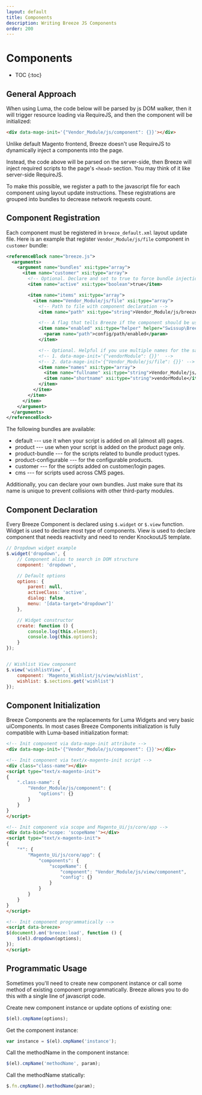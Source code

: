 ```yaml
---
layout: default
title: Components
description: Writing Breeze JS Components
order: 200
---
```


# Components

* TOC
{:toc}

## General Approach

When using Luma, the code below will be parsed by js DOM walker,
then it will trigger resource loading via RequireJS, and then the component
will be initialized:

```html
<div data-mage-init='{"Vendor_Module/js/component": {}}'></div>
```

Unlike default Magento frontend, Breeze doesn't use RequireJS to dynamically
inject a components into the page.

Instead, the code above will be parsed on the server-side, then Breeze will
inject required scripts to the page's `<head>` section. You may think of it
like server-side RequireJS.

To make this possible, we register a path to the javascript file for each
component using layout update instructions. These registrations are grouped
into bundles to decrease network requests count.

## Component Registration

Each component must be registered in `breeze_default.xml` layout update file.
Here is an example that register `Vendor_Module/js/file` component in
`customer` bundle:

```xml
<referenceBlock name="breeze.js">
  <arguments>
    <argument name="bundles" xsi:type="array">
      <item name="customer" xsi:type="array">
        <!-- Optional. Declare and set to true to force bundle injection on all pages. -->
        <item name="active" xsi:type="boolean">true</item>

        <item name="items" xsi:type="array">
          <item name="Vendor_Module/js/file" xsi:type="array">
            <!-- Path to file with component declaration -->
            <item name="path" xsi:type="string">Vendor_Module/js/breeze/file</item>

            <!-- A flag that tells Breeze if the component should be used (required when bundles are enabled) -->
            <item name="enabled" xsi:type="helper" helper="Swissup\Breeze\Helper\Config::isEnabled">
              <param name="path">config/path/enabled</param>
            </item>

            <!-- Optional. Helpful if you use multiple names for the same component -->
            <!-- 1. data-mage-init='{"vendorModule": {}}'  -->
            <!-- 2. data-mage-init='{"Vendor_Module/js/file": {}}' -->
            <item name="names" xsi:type="array">
              <item name="fullname" xsi:type="string">Vendor_Module/js/file</item>
              <item name="shortname" xsi:type="string">vendorModule</item>
            </item>
          </item>
        </item>
      </item>
    </argument>
  </arguments>
</referenceBlock>
```

The following bundles are available:

 -  default --- use it when your script is added on all (almost all) pages.
 -  product --- use when your script is added on the product page only.
 -  product-bundle --- for the scripts related to bundle product types.
 -  product-configurable --- for the configurable products.
 -  customer --- for the scripts added on customer/login pages.
 -  cms --- for scripts used across CMS pages.

Additionally, you can declare your own bundles. Just make sure that its name is
unique to prevent collisions with other third-party modules.

## Component Declaration

Every Breeze Component is declared using `$.widget` or `$.view` function. Widget
is used to declare most type of components. View is used to declare component
that needs reactivity and need to render KnockoutJS template.

```js
// Dropdown widget example
$.widget('dropdown', {
    // Component alias to search in DOM structure
    component: 'dropdown',

    // Default options
    options: {
        parent: null,
        activeClass: 'active',
        dialog: false,
        menu: '[data-target="dropdown"]'
    },

    // Widget constructor
    create: function () {
        console.log(this.element);
        console.log(this.options);
    }
});


// Wishlist View component
$.view('wishlistView', {
    component: 'Magento_Wishlist/js/view/wishlist',
    wishlist: $.sections.get('wishlist')
});
```

## Component Initialization

Breeze Components are the replacements for Luma Widgets and very basic
uiComponents. In most cases Breeze Components initialization is fully compatible
with Luma-based initialization format:

```html
<!-- Init component via data-mage-init attribute -->
<div data-mage-init='{"Vendor_Module/js/component": {}}'></div>

<!-- Init component via text/x-magento-init script -->
<div class="class-name"></div>
<script type="text/x-magento-init">
{
    ".class-name": {
        "Vendor_Module/js/component": {
            "options": {}
        }
    }
}
</script>

<!-- Init component via scope and Magento_Ui/js/core/app -->
<div data-bind="scope: 'scopeName'"></div>
<script type="text/x-magento-init">
{
    "*": {
        "Magento_Ui/js/core/app": {
            "components": {
                "scopeName": {
                    "component": "Vendor_Module/js/view/component",
                    "config": {}
                }
            }
        }
    }
}
</script>

<!-- Init component programmatically -->
<script data-breeze>
$(document).on('breeze:load', function () {
    $(el).dropdown(options);
});
</script>
```

## Programmatic Usage

Sometimes you'll need to create new component instance or call some method of
existing component programmatically. Breeze allows you to do this with a single
line of javascript code.

Create new component instance or update options of existing one:

```js
$(el).cmpName(options);
```

Get the component instance:

```js
var instance = $(el).cmpName('instance');
```

Call the methodName in the component instance:

```js
$(el).cmpName('methodName', param);
```

Call the methodName statically:

```js
$.fn.cmpName().methodName(param);
```
